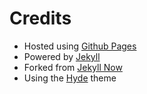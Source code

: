 # Credits
* Hosted using [Github Pages](https://pages.github.com)
* Powered by [Jekyll](https://jekyllrb.com)
* Forked from [Jekyll Now](https://github.com/barryclark/jekyll-now)
* Using the [Hyde](https://github.com/poole/hyde) theme